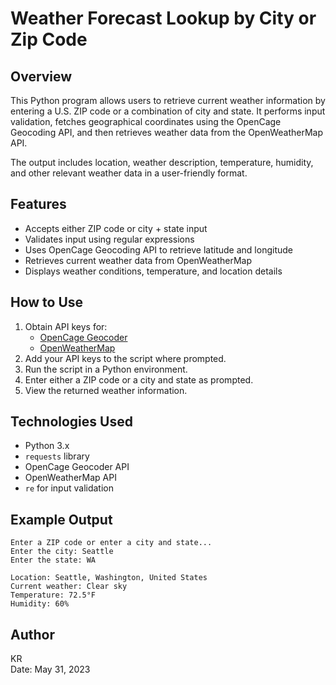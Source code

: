 
# Weather Forecast Lookup by City or Zip Code

## Overview
This Python program allows users to retrieve current weather information by entering a U.S. ZIP code or a combination of city and state. It performs input validation, fetches geographical coordinates using the OpenCage Geocoding API, and then retrieves weather data from the OpenWeatherMap API.

The output includes location, weather description, temperature, humidity, and other relevant weather data in a user-friendly format.

## Features
- Accepts either ZIP code or city + state input
- Validates input using regular expressions
- Uses OpenCage Geocoding API to retrieve latitude and longitude
- Retrieves current weather data from OpenWeatherMap
- Displays weather conditions, temperature, and location details

## How to Use
1. Obtain API keys for:
   - [OpenCage Geocoder](https://opencagedata.com/)
   - [OpenWeatherMap](https://openweathermap.org/)
2. Add your API keys to the script where prompted.
3. Run the script in a Python environment.
4. Enter either a ZIP code or a city and state as prompted.
5. View the returned weather information.

## Technologies Used
- Python 3.x
- `requests` library
- OpenCage Geocoder API
- OpenWeatherMap API
- `re` for input validation

## Example Output
```
Enter a ZIP code or enter a city and state...
Enter the city: Seattle
Enter the state: WA

Location: Seattle, Washington, United States
Current weather: Clear sky
Temperature: 72.5°F
Humidity: 60%
```

## Author
KR  
Date: May 31, 2023
